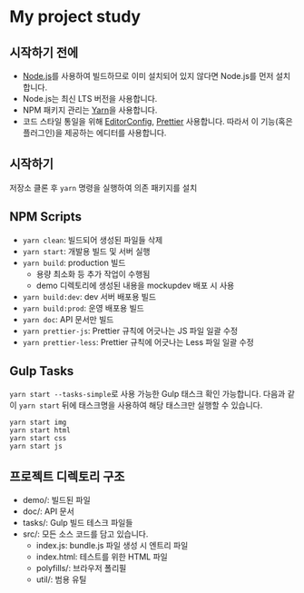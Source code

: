 # My project study

## 시작하기 전에

- [Node.js](https://nodejs.org/)를 사용하여 빌드하므로 이미 설치되어 있지 않다면 Node.js를 먼저 설치합니다.
- Node.js는 최신 LTS 버전을 사용합니다.
- NPM 패키지 관리는 [Yarn](https://yarnpkg.com/en/docs/install)을 사용합니다.
- 코드 스타일 통일을 위해 [EditorConfig](http://editorconfig.org/#download), [Prettier](https://prettier.io/) 사용합니다. 따라서 이 기능(혹은 플러그인)을 제공하는 에디터를 사용합니다.

## 시작하기

저장소 클론 후 `yarn` 명령을 실행하여 의존 패키지를 설치

## NPM Scripts

- `yarn clean`: 빌드되어 생성된 파일들 삭제
- `yarn start`: 개발용 빌드 및 서버 실행
- `yarn build`: production 빌드
  - 용량 최소화 등 추가 작업이 수행됨
  - demo 디렉토리에 생성된 내용을 mockupdev 배포 시 사용
- `yarn build:dev`: dev 서버 배포용 빌드
- `yarn build:prod`: 운영 배포용 빌드
- `yarn doc`: API 문서만 빌드
- `yarn prettier-js`: Prettier 규칙에 어긋나는 JS 파일 일괄 수정
- `yarn prettier-less`: Prettier 규칙에 어긋나는 Less 파일 일괄 수정

## Gulp Tasks

`yarn start --tasks-simple`로 사용 가능한 Gulp 태스크 확인 가능합니다. 다음과 같이 `yarn start` 뒤에 태스크명을 사용하여 해당 태스크만 실행할 수 있습니다.

```
yarn start img
yarn start html
yarn start css
yarn start js
```

## 프로젝트 디렉토리 구조

- demo/: 빌드된 파일
- doc/: API 문서
- tasks/: Gulp 빌드 테스크 파일들
- src/: 모든 소스 코드를 담고 있습니다.
  - index.js: bundle.js 파일 생성 시 엔트리 파일
  - index.html: 테스트를 위한 HTML 파일
  - polyfills/: 브라우저 폴리필
  - util/: 범용 유틸